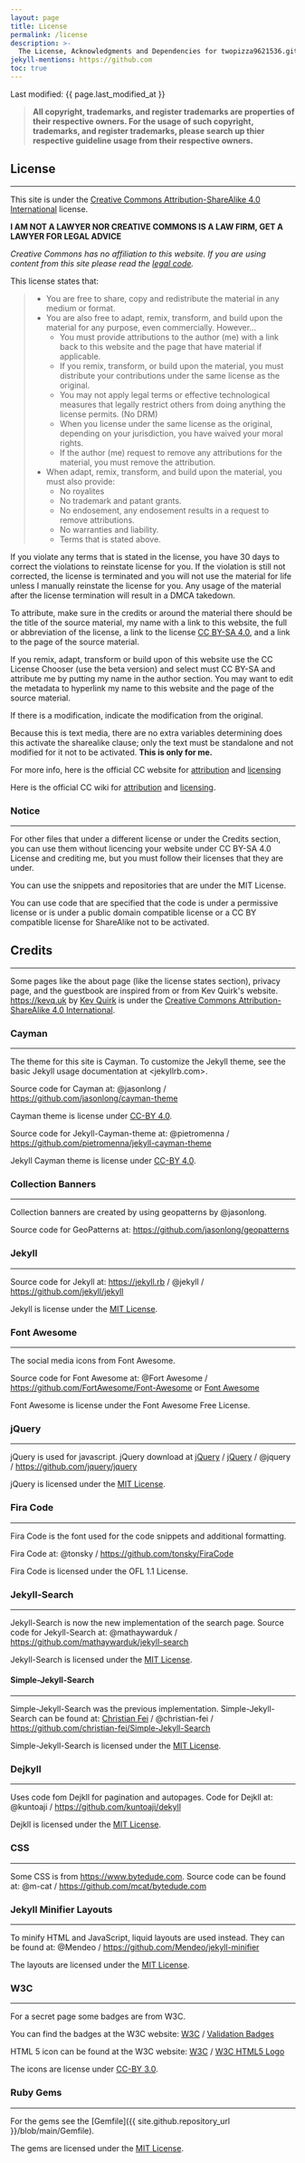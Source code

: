 ```yaml
---
layout: page
title: License
permalink: /license
description: >-
  The License, Acknowledgments and Dependencies for twopizza9621536.github.io.
jekyll-mentions: https://github.com
toc: true
---
```


Last modified: {{ page.last_modified_at }}

> **All copyright, trademarks, and register trademarks are properties of
> their respective owners. For the usage of such copyright, trademarks, and
> register trademarks, please search up thier respective guideline usage
> from their respective owners.**

## License

---

This site is under the
[Creative Commons Attribution-ShareAlike 4.0 International][1]
license.

**I AM NOT A LAWYER NOR CREATIVE COMMONS IS
A LAW FIRM, GET A LAWYER FOR LEGAL ADVICE**

_Creative Commons has no affiliation to this website.
If you are using content from this site please read the [legal code][2]._

This license states that:

> - You are free to share, copy and redistribute the material in any medium or
>    format.
> - You are also free to adapt, remix, transform, and build upon the material
>    for any purpose, even commercially. However…
>   - You must provide attributions to the author (me) with a link back to this
>      website and the page that have material if applicable.
>   - If you remix, transform, or build upon the material, you must distribute
>      your contributions under the same license as the original.
>   - You may not apply legal terms or effective technological measures that
>      legally restrict others from doing anything the license permits. (No DRM)
>   - When you license under the same license as the original, depending on your
>      jurisdiction, you have waived your moral rights.
>   - If the author (me) request to remove any attributions for the material,
>      you must remove the attribution.
> - When adapt, remix, transform, and build upon the material,
>    you must also provide:
>   - No royalites
>   - No trademark and patant grants.
>   - No endosement, any endosement results in a request to remove
>      attributions.
>   - No warranties and liability.
>   - Terms that is stated above.

If you violate any terms that is stated in the license, you have 30 days to
correct the violations to reinstate license for you. If the violation is still
not corrected, the license is terminated and you will not use the material for
life unless I manually reinstate the license for you. Any usage of the material
after the license termination will result in a DMCA takedown.

To attribute, make sure in the credits or around the material there should be
the title of the source material, my name with a link to this website, the full
or abbreviation of the license, a link to the license [CC BY-SA 4.0][1], and a
link to the page of the source material.

If you remix, adapt, transform or build upon of this website use the CC License
Chooser (use the beta version) and select must CC BY-SA and attribute me by
putting my name in the author section. You may want to edit the metadata to
hyperlink my name to this website and the page of the source material.

If there is a modification, indicate the modification from the original.

Because this is text media, there are no extra variables determining does this
activate the sharealike clause; only the text must be standalone and not
modified for it not to be activated. **This is only for me.**

For more info, here is the official CC website for
[attribution](https://creativecommons.org/use-remix/attribution)
and
[licensing](https://creativecommons.org/share-your-work)

Here is the official CC wiki for [attribution][3] and [licensing][4].

### **Notice**

---

For other files that under a different license or under the Credits section,
you can use them without licencing your website under CC BY-SA 4.0 License
and crediting me, but you must follow their licenses that they are under.

You can use the snippets and repositories that are under the MIT License.

You can use code that are specified that the code is under a permissive license
or is under a public domain compatible license or a CC BY compatible license for
ShareAlike not to be activated.

## Credits

---

Some pages like the about page (like the license states section),
privacy page, and the guestbook are inspired from or
from Kev Quirk's website. <https://kevq.uk> by [Kev Quirk](https://kevq.uk)
is under the [Creative Commons Attribution-ShareAlike 4.0 International][1].

### Cayman

---

The theme for this site is Cayman. To customize the Jekyll theme, see the basic
Jekyll usage documentation at <jekyllrb.com>.

Source code for Cayman at:
@jasonlong / <https://github.com/jasonlong/cayman-theme>

Cayman theme is license under [CC-BY 4.0][5].

Source code for Jekyll-Cayman-theme at:
@pietromenna / <https://github.com/pietromenna/jekyll-cayman-theme>

Jekyll Cayman theme is license under [CC-BY 4.0][5].

### Collection Banners

---

Collection banners are created by using geopatterns by @jasonlong.

Source code for GeoPatterns at:
<https://github.com/jasonlong/geopatterns>

### Jekyll

---

Source code for Jekyll at:
<https://jekyll.rb> / @jekyll / <https://github.com/jekyll/jekyll>

Jekyll is license under the [MIT License][7].

### Font Awesome

---

The social media icons from Font Awesome.

Source code for Font Awesome at:
@Fort Awesome / <https://github.com/FortAwesome/Font-Awesome>
or
[Font Awesome](https://fontawesome.com)

Font Awesome is license under the Font Awesome Free License.

### jQuery

---

jQuery is used for javascript. jQuery download at
[jQuery](https://code.jquery.com/) / [jQuery](https://jquery.com/download/) /
@jquery / <https://github.com/jquery/jquery>

jQuery is licensed under the [MIT License][7].

### Fira Code

---

Fira Code is the font used for the code snippets and additional formatting.

Fira Code at:
@tonsky / <https://github.com/tonsky/FiraCode>

Fira Code is licensed under the OFL 1.1 License.

### Jekyll-Search

---

Jekyll-Search is now the new implementation of the search page.
Source code for Jekyll-Search at:
@mathaywarduk / <https://github.com/mathaywarduk/jekyll-search>

Jekyll-Search is licensed under the [MIT License][7].

#### Simple-Jekyll-Search

---

Simple-Jekyll-Search was the previous implementation.
Simple-Jekyll-Search can be found at:
[Christian Fei](https://cri.dev) / @christian-fei /
<https://github.com/christian-fei/Simple-Jekyll-Search>

Simple-Jekyll-Search is licensed under the [MIT License][7].

### Dejkyll

---

Uses code fom Dejkll for pagination and autopages.
Code for Dejkll at:
@kuntoaji / <https://github.com/kuntoaji/dekyll>

Dejkll is licensed under the [MIT License][7].

### CSS

---

Some CSS is from <https://www.bytedude.com>. Source code can be found at:
@m-cat / <https://github.com/mcat/bytedude.com>

### Jekyll Minifier Layouts

---

To minify HTML and JavaScript, liquid layouts are used instead.
They can be found at:
@Mendeo / <https://github.com/Mendeo/jekyll-minifier>

The layouts are licensed under the [MIT License][7].

### W3C

---

For a secret page some badges are from W3C.

You can find the badges at the W3C website:
[W3C](https://w3.org) /
[Validation Badges](https://www.w3.org/html/logo/index.html)

HTML 5 icon can be found at the W3C website:
[W3C](https://w3.org) / [W3C HTML5 Logo](https://www.w3.org/QA/Tools/Icons)

The icons are license under [CC-BY 3.0][6].

### Ruby Gems

---

For the gems see the
[Gemfile]({{ site.github.repository_url }}/blob/main/Gemfile).

The gems are licensed under the [MIT License][7].

[1]: https://creativecommons.org/licenses/by-sa/4.0/
[2]: https://creativecommons.org/licenses/by-sa/4.0/legalcode
[3]: https://wiki.creativecommons.org/wiki/Best_practices_for_attribution
[4]: https://wiki.creativecommons.org/wiki/Marking_your_work_with_a_CC_license
[5]: https://creativecommons.org/licenses/by/4.0/
[6]: https://creativecommons.org/licenses/by/3.0/
[7]: https://mit-license.org
